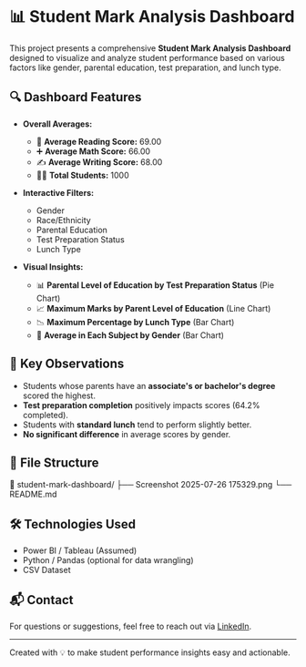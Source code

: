 # 📊 Student Mark Analysis Dashboard

This project presents a comprehensive **Student Mark Analysis Dashboard** designed to visualize and analyze student performance based on various factors like gender, parental education, test preparation, and lunch type.

## 🔍 Dashboard Features

- **Overall Averages:**
  - 📖 **Average Reading Score:** 69.00
  - ➕ **Average Math Score:** 66.00
  - ✍️ **Average Writing Score:** 68.00
  - 👨‍🎓 **Total Students:** 1000

- **Interactive Filters:**
  - Gender
  - Race/Ethnicity
  - Parental Education
  - Test Preparation Status
  - Lunch Type

- **Visual Insights:**
  - 📊 **Parental Level of Education by Test Preparation Status** (Pie Chart)
  - 📈 **Maximum Marks by Parent Level of Education** (Line Chart)
  - 📉 **Maximum Percentage by Lunch Type** (Bar Chart)
  - 📘 **Average in Each Subject by Gender** (Bar Chart)

## 📌 Key Observations

- Students whose parents have an **associate's or bachelor's degree** scored the highest.
- **Test preparation completion** positively impacts scores (64.2% completed).
- Students with **standard lunch** tend to perform slightly better.
- **No significant difference** in average scores by gender.



## 📁 File Structure

📁 student-mark-dashboard/
├── Screenshot 2025-07-26 175329.png
└── README.md


## 🛠️ Technologies Used

- Power BI / Tableau (Assumed)
- Python / Pandas (optional for data wrangling)
- CSV Dataset

## 📬 Contact

For questions or suggestions, feel free to reach out via [LinkedIn](https://www.linkedin.com/in/savitha-l-18a750282/).

---
Created with 💡 to make student performance insights easy and actionable.

